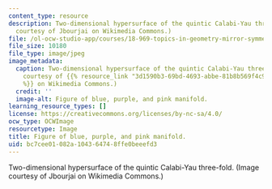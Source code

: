 ```yaml
---
content_type: resource
description: Two-dimensional hypersurface of the quintic Calabi-Yau three-fold. (Image
  courtesy of Jbourjai on Wikimedia Commons.)
file: /ol-ocw-studio-app/courses/18-969-topics-in-geometry-mirror-symmetry-spring-2009/bc7cee01082a104364748ffe0beeefd3_18-969s09-th.jpg
file_size: 10180
file_type: image/jpeg
image_metadata:
  caption: Two-dimensional hypersurface of the quintic Calabi-Yau three-fold. (Image
    courtesy of {{% resource_link "3d1590b3-69bd-4693-abbe-81b8b569f4c9" "Jbourjai"
    %}} on Wikimedia Commons.)
  credit: ''
  image-alt: Figure of blue, purple, and pink manifold.
learning_resource_types: []
license: https://creativecommons.org/licenses/by-nc-sa/4.0/
ocw_type: OCWImage
resourcetype: Image
title: Figure of blue, purple, and pink manifold.
uid: bc7cee01-082a-1043-6474-8ffe0beeefd3
---
```

Two-dimensional hypersurface of the quintic Calabi-Yau three-fold. (Image courtesy of Jbourjai on Wikimedia Commons.)